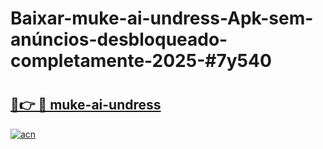 # Baixar-muke-ai-undress-Apk-sem-anúncios-desbloqueado-completamente-2025-#7y540

# <h2><a href="https://ainizakaria.my?title=muke-ai-undress&ref=24M">🔗👉 🔴 muke-ai-undress</a></h2>

[![acn](https://github.com/user-attachments/assets/0f9c940e-d8b0-45ae-aac7-cd30a18b3e1c)](https://ainizakaria.my?title=muke-ai-undress&ref=24M)

